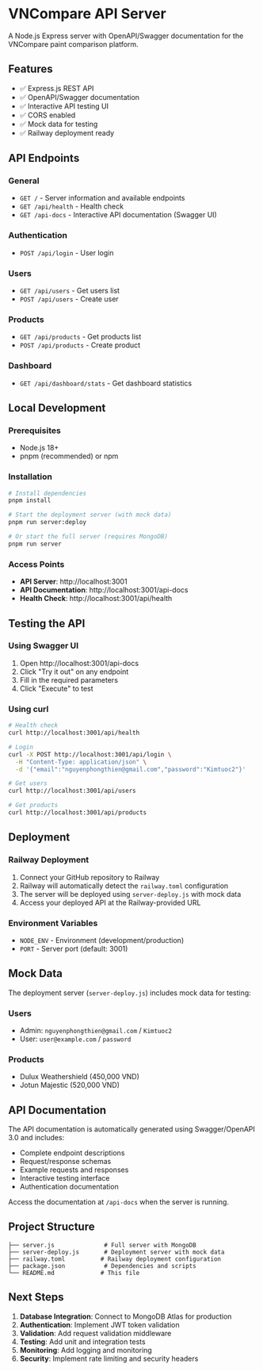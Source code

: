 # VNCompare API Server

A Node.js Express server with OpenAPI/Swagger documentation for the VNCompare paint comparison platform.

## Features

- ✅ Express.js REST API
- ✅ OpenAPI/Swagger documentation
- ✅ Interactive API testing UI
- ✅ CORS enabled
- ✅ Mock data for testing
- ✅ Railway deployment ready

## API Endpoints

### General
- `GET /` - Server information and available endpoints
- `GET /api/health` - Health check
- `GET /api-docs` - Interactive API documentation (Swagger UI)

### Authentication
- `POST /api/login` - User login

### Users
- `GET /api/users` - Get users list
- `POST /api/users` - Create user

### Products
- `GET /api/products` - Get products list
- `POST /api/products` - Create product

### Dashboard
- `GET /api/dashboard/stats` - Get dashboard statistics

## Local Development

### Prerequisites
- Node.js 18+
- pnpm (recommended) or npm

### Installation
```bash
# Install dependencies
pnpm install

# Start the deployment server (with mock data)
pnpm run server:deploy

# Or start the full server (requires MongoDB)
pnpm run server
```

### Access Points
- **API Server**: http://localhost:3001
- **API Documentation**: http://localhost:3001/api-docs
- **Health Check**: http://localhost:3001/api/health

## Testing the API

### Using Swagger UI
1. Open http://localhost:3001/api-docs
2. Click "Try it out" on any endpoint
3. Fill in the required parameters
4. Click "Execute" to test

### Using curl
```bash
# Health check
curl http://localhost:3001/api/health

# Login
curl -X POST http://localhost:3001/api/login \
  -H "Content-Type: application/json" \
  -d '{"email":"nguyenphongthien@gmail.com","password":"Kimtuoc2"}'

# Get users
curl http://localhost:3001/api/users

# Get products
curl http://localhost:3001/api/products
```

## Deployment

### Railway Deployment
1. Connect your GitHub repository to Railway
2. Railway will automatically detect the `railway.toml` configuration
3. The server will be deployed using `server-deploy.js` with mock data
4. Access your deployed API at the Railway-provided URL

### Environment Variables
- `NODE_ENV` - Environment (development/production)
- `PORT` - Server port (default: 3001)

## Mock Data

The deployment server (`server-deploy.js`) includes mock data for testing:

### Users
- Admin: `nguyenphongthien@gmail.com` / `Kimtuoc2`
- User: `user@example.com` / `password`

### Products
- Dulux Weathershield (450,000 VND)
- Jotun Majestic (520,000 VND)

## API Documentation

The API documentation is automatically generated using Swagger/OpenAPI 3.0 and includes:

- Complete endpoint descriptions
- Request/response schemas
- Example requests and responses
- Interactive testing interface
- Authentication documentation

Access the documentation at `/api-docs` when the server is running.

## Project Structure

```
├── server.js              # Full server with MongoDB
├── server-deploy.js       # Deployment server with mock data
├── railway.toml          # Railway deployment configuration
├── package.json           # Dependencies and scripts
└── README.md             # This file
```

## Next Steps

1. **Database Integration**: Connect to MongoDB Atlas for production
2. **Authentication**: Implement JWT token validation
3. **Validation**: Add request validation middleware
4. **Testing**: Add unit and integration tests
5. **Monitoring**: Add logging and monitoring
6. **Security**: Implement rate limiting and security headers

